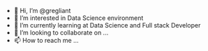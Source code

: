 - 👋 Hi, I’m @gregliant
- 👀 I’m interested in Data Science environment
- 🌱 I’m currently learning at Data Science and Full stack Developer
- 💞️ I’m looking to collaborate on ...
- 📫 How to reach me ...

<!---
gregliant/gregliant is a ✨ special ✨ repository because its `README.md` (this file) appears on your GitHub profile.
You can click the Preview link to take a look at your changes.
--->
